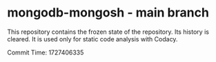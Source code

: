 # mongodb-mongosh - main branch

This repository contains the frozen state of the repository.
Its history is cleared. It is used only for static code
analysis with Codacy.

Commit Time: 1727406335